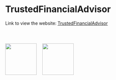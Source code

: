 # TrustedFinancialAdvisor
Link to view the website:
[TrustedFinancialAdvisor](https://www.trustedfinancialadvisor.org/)<br><br>
#
<img src="images/tinoiq_favicon.ico" height="100px" width="100px">&emsp;
<img src="images/favicon.ico" height="100px" width="100px">
